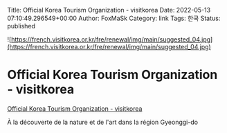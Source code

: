 Title: Official Korea Tourism Organization - visitkorea
Date: 2022-05-13 07:10:49.296549+00:00
Author: FoxMaSk 
Category: link
Tags: 한국
Status: published


![https://french.visitkorea.or.kr/fre/renewal/img/main/suggested_04.jpg](https://french.visitkorea.or.kr/fre/renewal/img/main/suggested_04.jpg)


# Official Korea Tourism Organization - visitkorea

[Official Korea Tourism Organization - visitkorea](https://french.visitkorea.or.kr/fre/index.kto)

[](/fre/SI/SI_FR_4_5_1.jsp?cid=2372420)

À la découverte de la nature et de l&#39;art dans la région Gyeonggi-do